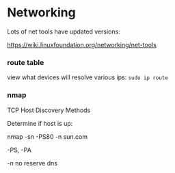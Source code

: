 # Networking

Lots of net tools have updated versions:

https://wiki.linuxfoundation.org/networking/net-tools

### route table

view what devices will resolve various ips: `sudo ip route`



### nmap

TCP Host Discovery Methods

Determine if host is up:

nmap -sn -PS80 -n sun.com

-PS, -PA

-n no reserve dns







